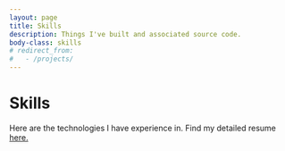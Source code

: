 ```yaml
---
layout: page
title: Skills
description: Things I've built and associated source code.
body-class: skills
# redirect_from:
#   - /projects/
---
```


# Skills

<div class="tout tout--secondary">
<p> Here are the technologies I have experience in. Find my detailed resume <a href="https://drive.google.com/file/d/1FtsqfEGkxXgcLETegz7227zdJFWPPXEO/view?usp=sharing" target="_blank">here.</a></p> 

<!-- or mini applications -->
</div> 

<div class="chart"></div>
<!-- <script src="https://d3js.org/d3.v3.min.js" charset="utf-8"></script> -->
<script src="https://cdnjs.cloudflare.com/ajax/libs/d3/4.2.2/d3.min.js"></script>
<script src="/scripts/bubble.js"></script>
